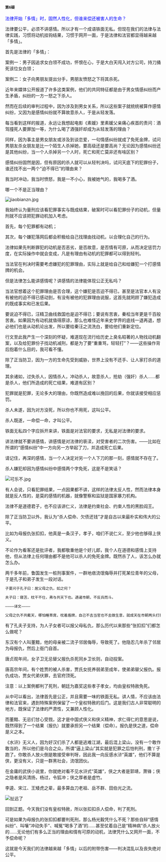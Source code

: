 #### `第6疑`

<font color="blue">法律开始「多情」时，固然人性化，但谁来偿还被害人的生命？</font>

法律要公平，必须不讲感情。所以才有一个成语铁面无私。但现在我们的法律与法律实践，习惯将动机挂钩结果，习惯于网开一面，于是法律和法官都显得越来越「多情」。

首先是法律的「多情」：

案例一：男子因追求女白领不成功，怀恨在心，于是大白天闯入对方公司，持刀捅死该位女白领；

案例二：女子向男朋友提出分手，男朋友愤怒之下将其杀死。

近年来媒体公开报道了许多这类案例，他们的共同特征都是由于男女情感纠纷而产生矛盾，纠纷的一方一怒之下杀人。

然而在后续的审判过程中，因为涉及到男女关系，所以这些案子就统统被算作感情纠纷，又因为是感情纠纷就不算故意杀人，于是从轻发落。

每当看到这样的报道，永远让我想起电影《素媛》里素媛父亲痛心疾首的责问：酒驾撞死人要罪加一等，为什么喝了酒强奸却成为从轻发落的理由？

同样，因为事主是男女朋友或涉及到谈恋爱，一句情感纠纷就成了免死金牌，试问男朋友杀女朋友是比一个陌生人杀掉她，要高级还是要高尚？无论因为感情纠纷还是其他纠纷，当一个人杀掉另一个人时，死亡和死亡莫非还有啥区别？

感情纠纷固然是因，但有原因的杀人就可以从轻判决吗，试问天底下的犯罪份子，谁还找不出一两个“迫不得已”的理由来？

我当时冲动，我当时愤怒，我是一不小心，我被她气的，我喝多了酒。

哪一个不是正当理由？

![jiaobianzn.jpg](https://i.loli.net/2020/05/22/jK8uGWX1fMDRCEt.jpg)

我始终认为量刑应该看犯罪事实与既成结果，破案时可以看犯罪份子的动机，但量刑就不应该把犯罪动机加入考虑。

首先，每个犯罪都有动机；

其次，每个嫌犯落网后都会积极给自己找理由找动机，以合理化自己的行为。

法律如果先判断罪犯的动机是否恶劣，是否故意，是否情有可原，从而决定惩罚力度，在实际操作中就会变成，凡是有理由有动机的犯罪都可以得到轻判。

当法官在判决时需要考虑嫌犯的犯罪理由，实际上就是给自己和给嫌犯一个打感情牌的机会。

但是法律怎么能讲感情呢？讲感情的法律能体现公正无私吗？

当法官想着这个犯罪理由是否合理，这个嫌犯是否迫不得已，甚至是法官本人有没有被他的迫不得已感动到，有没有被他的犯罪理由说服，这首先就罔顾了嫌犯造成的既成事实和已发后果。

要说迫不得已，汪精卫曲线救国也是迫不得已；要说有苦衷，秦桧当年更是千百般苦衷。如果因为有动机就值得原谅，那么也难怪近年来史学界的底线一退再退，想必他们也是从动机论出发，所以要给秦汪之流洗白，要给他们重新定位。

行文至此我产生一个深刻的怀疑，难道现在流行给历史上臭名昭著的人物找动机翻案，以及给犯罪份子找动机减刑，都是为了要“重重骂，轻轻打”？——这些操作背后抱着什么目的，我可看不懂。

除了正当防卫，因为一方的生命先受到威胁，世界上没有不还手、让人家打杀的道理。

其余诸如，过失杀人，因情杀人，冲动杀人，故意杀人，抢劫（强奸）杀人……都是杀人，他们所造成的死亡结果，难道有区别？

犯罪就是犯罪，无论多大的理由，你既然造成难以挽回的后果，你就该接受相应惩罚。

杀人未遂，因为对方没死，所以你也不用死，这叫公平。

杀人既遂，一命偿一命，才叫公平。

铁面无私四个字应拆开来讲，铁面是对法官的要求，无私是对法律的要求。

讲法律就不要讲感情，讲感情是对法律的亵渎，对受害者的二次伤害。——比如在所谓的“感情纠纷”中一方向另一方举起了刀，并造成死亡后果。

请记住，再深的感情，当一个人决定对另一个人下刀的那一刻，感情就不存在了。

杀人嫌犯却因为感情纠纷中感情两个字免死，这是不是笑话？

![可乐不.jpg](https://i.loli.net/2020/05/22/FC1UyvMnQuhVcT2.jpg)

有人会说，只看犯罪结果，一点因果都不讲，这样的法律太反人性，然而法律本身就是反人性的，是莫的感情的机器，就像警察和监狱是国家暴力机构。

法律不是道德君子，也不应该讲仁义，法律是约束社会、约束人性的黑脸阎王。

除了正当防卫以外，我认为“杀人偿命、欠债还钱”才是自古以来最朴实和伟大的公平。

比如为母报仇张扣扣，他真是一条汉子，孝子，咱们不说仁义，至少他也够得上侠义。

不论作为看客还是批评者，我都敬重他是个好儿郎，我个人在道德和感情上支持他，但从法律上任何理由都不是他可以杀人的免死金牌。既然杀了人，该怎么办就怎么办。

两千多年前，鲁国发生一桩刑事案件，一群地痞流氓侮辱并打死某位青年的父母，于是孔子和弟子发生一段对话。

```tex
子夏问于孔子曰：居父母之仇，如之何？

夫子曰：寝苫，枕干不仕，弗与共天下也。遇诸市朝，不反兵而斗。

————译文————

父母之仇不共戴天，哪怕睡草席，枕着盾牌，自己不去当官也不去做生意，就成天在市朝两头打探，也一定要报仇。哪一天遇见了，即使赤手空拳，也不要先想着跑回家拿菜刀，而是撸袖子就上。空拳也要打死仇人。
```

有了孔夫子支持，为人子女者可以报父母私仇，那么历代以来那些“张扣扣”们都怎么做呢？

东汉有个人叫董黯，他的母亲被二流子邻居侮辱，导致死了。他隐忍几年杀了邻居为母报仇，然后上衙门自首。

唐贞观年间，女子卫无忌替父报仇杀死同乡卫长则，自动投案。

唐高宗年间，有个姓贾的被人杀害，贾氏女抚养弱弟至成年，使弟弟替父报仇。报仇成功，贾女代弟伏罪，去官府顶死。

注意：以上案例都判了死刑，朝廷为嘉奖这些孝子孝女，均由皇权特赦免死。

从中可以看出，法律首先是公正，并且需要一味的铁面无私。讲人情，不应该由法律和法官来，遇到特殊案例保留了一个皇权特赦的后门。这是我们古人非常聪明的地方，既保证了法律的严肃性，又兼顾人性化。

而董黯、无忌们甘心受戮，这才是中国式侠义和侠义精神，求仁得仁的意思是说，既然得到了一个结果（报仇）就要承担另一个结果（偿命）。报仇是侠之道，偿命是义之本。

《水浒》无义人，因为好汉们杀了人都是逃难江湖，最后混上梁山，没有一个敢作敢当的，所以他们是乌合之众。所谓“逼上梁山”其实就是犯罪之后怕判刑，撒丫子跑了。你敢杀人放火倒是敢接受审判呀，因此我一向反感水浒“英雄”，他们不算是侠，更没有义，只是一群黑社会，流氓团伙。

在金庸的武侠小说里，你就绝对看不见水浒式“英雄”，侠之大者是郭靖，萧锋；侠之隐者是风清扬，杨过，令狐冲；侠之厚者是虚竹。

李逵、宋江、王矮虎之辈，最多算血刀老祖、岳不群、田伯光之流。

![扯远了](https://i.loli.net/2020/05/22/8G3UtXhvngENIL5.jpg)

回到正题。今天我们没有皇权特赦，所以张扣扣杀人偿命，判了死刑。

可是如果为母报仇的张扣扣都要判死刑，那么杨光毅凭什么不死？那些自辩“感情纠纷”、叫嚷“冲动失手”、喊冤“喝多了酒”的……甚至仗着自己是“精神病”杀人放火的……无论他们有多么正当的理由和情有可原的动机，法律凭什么又网开一面，不予偿命呢？

这就是今天我们的法律越来越「多情」以后的附带伤害——判决混乱以及丧失绝对公平。

